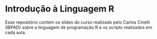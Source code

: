 # Introdução à Linguagem R

Esse repositório contém os slides do curso realizado pelo Carlos Cinelli (IBPAD) sobre a linguagem de programação R e os scripts realizados em cada aula. 


